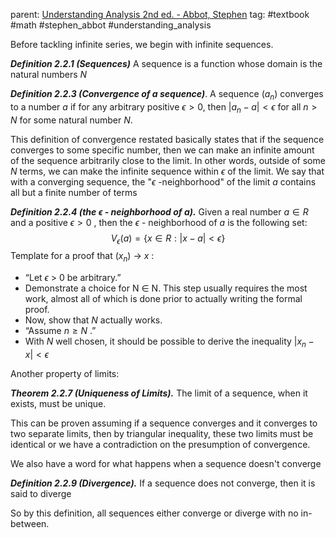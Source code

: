 parent: [Understanding Analysis 2nd ed. - Abbot, Stephen](Understanding%20Analysis%202nd%20ed.%20-%20Abbot,%20Stephen.md) 
tag: #textbook #math #stephen_abbot #understanding_analysis 

Before tackling infinite series, we begin with infinite sequences.

***Definition 2.2.1 (Sequences)*** A sequence is a function whose domain is the natural numbers $N$ 

***Definition 2.2.3 (Convergence of a sequence)***. A sequence $(a_n)$ converges to a number $a$  if for any arbitrary positive $\epsilon \gt 0$, then $|a_n -a | \lt \epsilon$ for all $n > N$ for some natural number $N$.

This definition of convergence restated basically states that if the sequence converges to some specific number, then we can make an infinite amount of the sequence arbitrarily close to the limit. In other words, outside of some $N$ terms, we can make the infinite sequence within $\epsilon$ of the limit. We say that with a converging sequence, the "$\epsilon$ -neighborhood" of the limit $a$ contains all but a finite number of terms

***Definition 2.2.4 (the $\epsilon$ - neighborhood of $a$).*** Given a real number $a \in R$ and a positive $\epsilon > 0$ , then the  $\epsilon$ - neighborhood of $a$ is the following set:
$$V_{\epsilon}(a) = \{x\in R:|x-a| <\epsilon\}$$
Template for a proof that $(x_n)$ → $x$  :
- “Let $\epsilon$ > 0 be arbitrary.”
- Demonstrate a choice for N ∈ N. This step usually requires the most work, almost all of which is done prior to actually writing the formal proof.
- Now, show that $N$  actually works.
- “Assume $n \ge N$ .”
- With $N$ well chosen, it should be possible to derive the inequality $|x_{n} − x| < \epsilon$ 

Another property of limits:

***Theorem 2.2.7 (Uniqueness of Limits).*** The limit of a sequence, when it exists, must be unique. 

This can be proven assuming if a sequence converges and it converges to two separate limits, then by triangular inequality, these two limits must be identical or we have a contradiction on the presumption of convergence.

We also have a word for what happens when a sequence doesn't converge

***Definition 2.2.9 (Divergence).*** If a sequence does not converge, then it is said to diverge

So by this definition, all sequences either converge or diverge with no in-between.